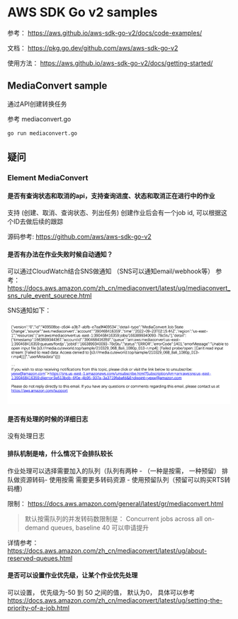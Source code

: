 # AWS SDK Go v2 samples

参考： https://aws.github.io/aws-sdk-go-v2/docs/code-examples/

文档： https://pkg.go.dev/github.com/aws/aws-sdk-go-v2

使用方法： https://aws.github.io/aws-sdk-go-v2/docs/getting-started/

## MediaConvert sample

通过API创建转换任务

参考 mediaconvert.go

```bash
go run mediaconvert.go
```


## 疑问

### Element MediaConvert 

#### 是否有查询状态和取消的api，支持查询进度、状态和取消正在进行中的作业 

支持 (创建、取消、查询状态、列出任务) 
创建作业后会有一个job id, 可以根据这个ID去做后续的跟踪

源码参考: https://github.com/aws/aws-sdk-go-v2

#### 是否有办法在作业失败时候自动通知？

可以通过CloudWatch结合SNS做通知 （SNS可以通知email/webhook等）
参考： https://docs.aws.amazon.com/zh_cn/mediaconvert/latest/ug/mediaconvert_sns_rule_event_sourece.html

SNS通知如下：

![img](images/error-sns.png)

#### 是否有处理的时候的详细日志

没有处理日志

#### 排队机制是啥，什么情况下会排队较长

作业处理可以选择需要加入的队列（队列有两种 - （一种是按需， 一种预留）
排队做资源转码- 使用按需
需要更多转码资源 - 使用预留队列（预留可以购买RTS转码槽）

限制： https://docs.aws.amazon.com/general/latest/gr/mediaconvert.html

>默认按需队列的并发转码数限制是： Concurrent jobs across all on-demand queues, baseline 40 可以申请提升

详情参考：
https://docs.aws.amazon.com/zh_cn/mediaconvert/latest/ug/about-reserved-queues.html

#### 是否可以设置作业优先级，让某个作业优先处理

可以设置， 优先级为-50 到 50 之间的值， 默认为0， 具体可以参考
https://docs.aws.amazon.com/zh_cn/mediaconvert/latest/ug/setting-the-priority-of-a-job.html